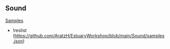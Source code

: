 ## Sound
[Samples](samples.json)

+ !reslist (https://github.com/AratzH/EstuaryWorkshop/blob/main/Sound/samples.json)
